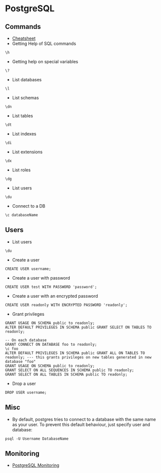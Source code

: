 # PostgreSQL

## Commands

* [Cheatsheet](https://postgrescheatsheet.com/#/tables)
* Getting Help of SQL commands
```
\h
```
* Getting help on special variables
```
\?
```
* List databases
```
\l
```
* List schemas
```
\dn
```
* List tables
```
\dt
```
* List indexes
```
\di
```
* List extensions
```
\dx
```
* List roles
```
\dg
```
* List users
```
\du
```
* Connect to a DB
```
\c databaseName
```

## Users

* List users
```
\du
```
* Create a user
```
CREATE USER username;
```
* Create a user with password
```
CREATE USER test WITH PASSWORD 'password';
```
* Create a user with an encrypted password
```
CREATE USER readonly WITH ENCRYPTED PASSWORD 'readonly';
```
* Grant privileges
```
GRANT USAGE ON SCHEMA public to readonly;
ALTER DEFAULT PRIVILEGES IN SCHEMA public GRANT SELECT ON TABLES TO readonly;

-- On each database
GRANT CONNECT ON DATABASE foo to readonly;
\c foo
ALTER DEFAULT PRIVILEGES IN SCHEMA public GRANT ALL ON TABLES TO readonly; --- this grants privileges on new tables generated in new database "foo"
GRANT USAGE ON SCHEMA public to readonly;
GRANT SELECT ON ALL SEQUENCES IN SCHEMA public TO readonly;
GRANT SELECT ON ALL TABLES IN SCHEMA public TO readonly;
```
* Drop a user
```
DROP USER username;
```

## Misc

* By default, postgres tries to connect to a database with the same name as your user. To prevent this default behaviour, just specify user and database:
```
psql -U Username DatabaseName
```

## Monitoring

* [PostgreSQL Monitoring](https://www.datadoghq.com/blog/postgresql-monitoring/)
